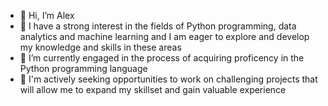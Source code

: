 - 👋 Hi, I’m Alex
- 👀 I have a strong interest in the fields of Python programming, data analytics and machine learning and I am eager to explore and develop my knowledge and skills in      these areas
- 🌱 I’m currently engaged in the process of acquiring proficency in the Python programming language
- 💞️ I'm actively seeking opportunities to work on challenging projects that will allow me to expand my skillset and gain valuable experience

<!---
alexandru-ghibea/alexandru-ghibea is a ✨ special ✨ repository because its `README.md` (this file) appears on your GitHub profile.
You can click the Preview link to take a look at your changes.
--->
